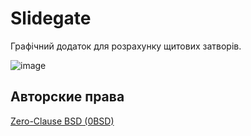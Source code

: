 # Slidegate

Графічний додаток для розрахунку щитових затворів.

![image](https://github.com/e2t/slidegates/assets/28775275/1681163e-a0dc-4870-a4f3-785c25865f61)



## Авторские права

[Zero-Clause BSD (0BSD)](https://opensource.org/licenses/0BSD)
